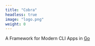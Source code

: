 ```yaml
---
title: "Cobra"
headless: true
image: "logo.png"
weight: 0
---
```

A Framework for Modern CLI Apps in [Go](https://golang.org)